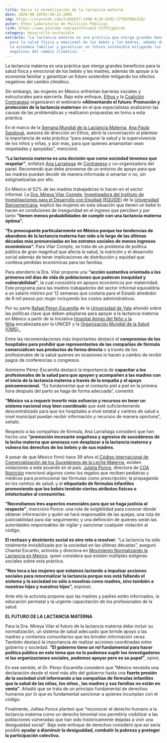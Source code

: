 ```yaml
---
title: Hacia la normalización de la lactancia materna
date: 2020-08-10T01:50:12.209Z
img: https://ucarecdn.com/2cbbbb37-1498-4c26-83d2-27f0d78da318/
autor: Ethos Laboratorio de Políticas Públicas
link: https://www.youtube.com/watch?v=mcE-tS7FSjg&t=4s
category: desarrollo-sostenible
extracto: "La lactancia materna es una práctica que otorga grandes beneficios
  para la salud física y emocional de los bebés y las madres, además de apoyar a
  la economía familiar y garantizar un futuro sostenible mitigando los efectos
  negativos del cambio climático.  "
---
```

La lactancia materna es una práctica que otorga grandes beneficios para la salud física y emocional de los bebés y las madres, además de apoyar a la economía familiar y garantizar un futuro sostenible mitigando los efectos negativos del cambio climático.  

Sin embargo, las mujeres en México enfrentan barreras sociales y estructurales para ejercerla. Bajo este enfoque, [Ethos ](https://www.ethos.org.mx/)y la [Coalición Contrapeso](https://coalicioncontrapeso.org/) organizaron el webinario **«Alimentando el futuro: Promoción y protección de la lactancia materna»** en el que especialistas analizaron las causas de las problemáticas y realizaron propuestas en torno a esta práctica.

En el marco de la [Semana Mundial de la Lactancia Materna](https://www.paho.org/es/campa%C3%B1as/semana-mundial-lactancia-materna-2020), [Ana Paula Sandoval](https://twitter.com/apsandovalm), asesora de dirección en Ethos, abrió la conversación al plantear la importancia de esta práctica “para asegurar la salud y la supervivencia de los niños y niñas, y aún más, para que quienes amamantan sean respetadas y apoyadas”, mencionó. 

**“La lactancia materna es una decisión que como sociedad tenemos que respetar”**, enfatizó [Ana Larrañaga](https://twitter.com/anna_larr?ref_src=twsrc%5Egoogle%7Ctwcamp%5Eserp%7Ctwgr%5Eauthor) de [Contrapeso](https://coalicioncontrapeso.org/) y co-organizadora del panel. Recomendó que debe proveerse de un entorno de apoyo para que las madres puedan decidir de manera informada si amantar o no, sin estigmatizarlas por ello.  

En México el 52% de las madres trabajadoras lo hacen en el sector informal. La [Dra. Mireya Vilar Compte](https://investigacion.ibero.mx/investigador/mireya-vilar-compte), [Investigadora del Instituto de Investigaciones para el Desarrollo con Equidad (EQUIDE)](https://investigacion.ibero.mx/institutos) de la [Universidad Iberoamericana](https://ibero.mx/), explicó las mujeres en esta situación que tienen un bebé lo hacen en condiciones de inseguridad en el ingreso que perciben y por tanto **“tienen menos probabilidades de cumplir con una lactancia materna óptima”.** 

**“Es preocupante particularmente en México porque las tendencias de abandono de la lactancia materna han sido a lo largo de las últimas décadas más pronunciadas en los estratos sociales de menos ingresos económicos”.** Para Vilar Compte, se trata de un problema de política pública de gran magnitud que afecta la salud, la nutrición y el desarrollo social además de tener implicaciones de distribución y equidad que conlleva pérdidas económicas para las familias. 

Para atenderlo la Dra. Vilar propone una **“acción sustantiva orientada a los primeros mil días de vida de poblaciones que padecen inequidad y vulnerabilidad”**, la cual consistiría en apoyos económicos por maternidad. Este programa para las madres trabajadores del sector informal equivaldría a un salario mínimo por 12 semanas que costaría para el Estado alrededor de 8 mil pesos por mujer incluyendo los costos administrativos.  

Por su parte [Rafael Pérez-Escamilla](https://medicine.yale.edu/profile/rafael_perez-escamilla/) de la [Universidad de Yale](https://www.yale.edu/) ahondó sobre las políticas clave que deben adoptarse para apoyar a la lactancia materna en México a partir de la Iniciativa [Hospital Amigo del Niño y la Niña](https://www.who.int/nutrition/publications/infantfeeding/bfhi_trainingcourse/es/) encabezada por la UNICEF y la [Organización Mundial de la Salud (OMS). ](https://www.who.int/es) 

Entre las recomendaciones más importantes destacó el **compromiso de los hospitales para prohibir que representantes de las compañías de fórmula comercialicen sus productos de forma directa** o a través de los profesionales de la salud quienes en ocasiones lo hacen a cambio de recibir pagos de conferencias o congresos.  

Asimismo Pérez-Escamilla destacó la importancia de **capacitar a los profesionales de la salud para que apoyen y acompañen a las madres con el inicio de la lactancia materna a través de la empatía y el apoyo psicoemocional.** “Es fundamental que el contacto piel a piel en la primera hora después del parto se haga de forma adecuada”, comentó. 

**“México va a requerir invertir más esfuerzo y recursos en tener un sistema nacional muy bien coordinado** que esté suficientemente descentralizado para que los hospitales a nivel estatal y centros de salud a nivel municipal puedan recibir información y recursos de manera oportuna”, señaló. 

Respecto a las compañías de fórmula, Ana Larrañaga consideró que han hecho una **“promoción incesante engañosa y agresiva de sucedáneos de la lecha materna que amenaza con desplazar a la lactancia materna y vulnera los derechos de los bebés y de sus madres.** 

A pesar de que México firmó hace 39 años el[ Código Internacional de Comercialización de los Sucedáneos de la Leche Materna](https://www.who.int/nutrition/publications/infantfeeding/9241541601/es/), existen violaciones a este acuerdo en el país. [Julieta Ponce](https://www.coa-nutricion.com/docentes.php), directora de [COA Nutrición](http://www.coa-nutricion.com/) mencionó algunos como los regalos que reciben pediatras y médicos para promocionar las fórmulas como prescripción; la propaganda en los centros de salud; y el **etiquetado de fórmulas infantiles promoviendo que los bebés tendrán ciertos atributos físicos o intelectuales al consumirlas.**  

**“Necesitamos tres aspectos esenciales para que se haga justicia al respecto”**, mencionó Ponce: una ruta de exigibilidad para conocer dónde obtener información y quién se hará responsable de las quejas; una ruta de justiciabilidad para dar seguimiento; y una definición de quienes serán las autoridades responsables de vigilar y sancionar cualquier violación al código. 

**El rechazo y desinterés social es otro reto a resolver.** “La lactancia ha sido totalmente invisibilizada por la sociedad en las últimas décadas”, aseguró Chantal Escartin, activista y directora en [Movimiento Normalizando la Lactancia en México](https://www.instagram.com/normalizandolalactanciamaterna/?hl=es-la). quien considera que existen múltiples estigmas sociales sobre esta práctica. 

**“Nos toca a las mujeres que estamos lactando a impulsar acciones sociales para renormalizar la lactancia porque nos está fallando el sistema y la sociedad no sólo a nosotras como madres, sino también a nuestras hijas y nuestros hijos”,** expresó. 

Ante ello la activista propone que las madres y padres estén informados, la educación perinatal y la urgente capacitación de los profesionales de la salud.  

**EL FUTURO DE LA LACTANCIA MATERNA** 

Para la Dra. Mireya Vilar el futuro de la lactancia materna debe incluir su normalización, un sistema de salud adecuado que brinde apoyo a las madres y contextos comunitarios que les brinden información veraz. También destacó la importancia de realizar acciones coordinadas entre gobierno y sociedad. **“El gobierno tiene un rol fundamental para hacer política pública en este tema que no lo podemos suplir los investigadores ni las organizaciones sociales, podemos apoyar pero es su papel”**, opinó.

En ese sentido, el Dr. Pérez-Escamilla consideró que “México necesita una declaración desde el nivel más alto del gobierno hasta una **fuerte presión de la sociedad civil informando a las compañías de fórmulas infantiles que la salud de las niñas, los niños , las madres y sus familias no están en venta”**. Añadió que se trata de un principio fundamental de derechos humanos por lo que es fundamental sancionar a quienes incumplan con el código. 

Finalmente, Julitea Ponce planteó que “reconocer el derecho humano a la lactancia materna como un derecho binomial nos permitiría visibilizar a las poblaciones vulneradas que han sido históricamente dejadas a vivir una desigualdad social”. Bajo este enfoque de derechos consideró que así sería posible **ayudar a disminuir la desigualdad, combatir la pobreza y proteger la participación colectiva.**